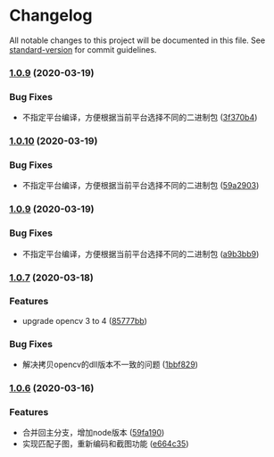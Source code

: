 # Changelog

All notable changes to this project will be documented in this file. See [standard-version](https://github.com/conventional-changelog/standard-version) for commit guidelines.

### [1.0.9](https://github.com/pass0a/cvip/compare/v1.0.7...v1.0.9) (2020-03-19)


### Bug Fixes

* 不指定平台编译，方便根据当前平台选择不同的二进制包 ([3f370b4](https://github.com/pass0a/cvip/commit/3f370b4bfa73afcd93ba7ca603a2681506264b8a))

### [1.0.10](https://github.com/pass0a/cvip/compare/v1.0.7...v1.0.10) (2020-03-19)


### Bug Fixes

*  不指定平台编译，方便根据当前平台选择不同的二进制包 ([59a2903](https://github.com/pass0a/cvip/commit/59a2903c8d45c318f42cc0eb4217592b9a4660e9))

### [1.0.9](https://github.com/pass0a/cvip/compare/v1.0.7...v1.0.9) (2020-03-19)


### Bug Fixes

* 不指定平台编译，方便根据当前平台选择不同的二进制包 ([a9b3bb9](https://github.com/pass0a/cvip/commit/a9b3bb96aa5896864a34b969dd41e1cf1e3d74f8))

### [1.0.7](https://github.com/pass0a/cvip/compare/v1.0.6...v1.0.7) (2020-03-18)


### Features

* upgrade opencv 3 to 4 ([85777bb](https://github.com/pass0a/cvip/commit/85777bb947c223e89e405dc4b636fb32e9a71948))


### Bug Fixes

* 解决拷贝opencv的dll版本不一致的问题 ([1bbf829](https://github.com/pass0a/cvip/commit/1bbf8296fbdecf4aec83cd924c7807eb41988cd2))

### [1.0.6](https://github.com/pass0a/cvip/compare/v1.0.4...v1.0.6) (2020-03-16)


### Features

* 合并回主分支，增加node版本 ([59fa190](https://github.com/pass0a/cvip/commit/59fa190eca673459432e6ccc6979fa9ec5b3233c))
* 实现匹配子图，重新编码和截图功能 ([e664c35](https://github.com/pass0a/cvip/commit/e664c353b8d4b8d550e0dfa79fb15aa0281b8e3c))
